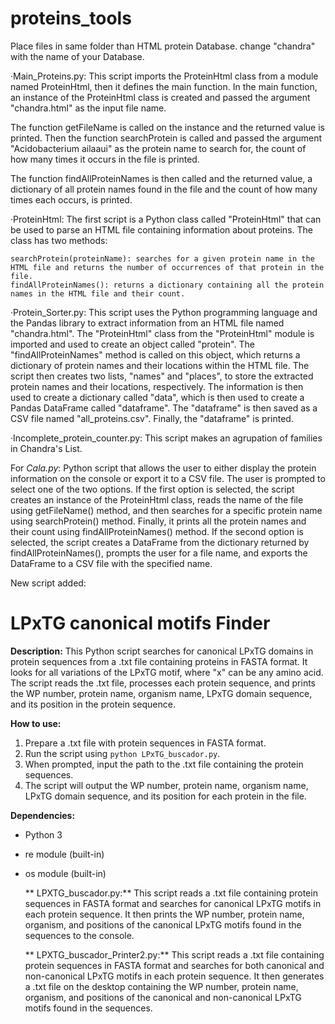 # proteins_tools

Place files in same folder than HTML protein Database.
change "chandra" with the name of your Database.

·Main_Proteins.py: This script imports the ProteinHtml class from a module named ProteinHtml, then it defines the main function. In the main function, an instance of the ProteinHtml class is created and passed the argument "chandra.html" as the input file name.

The function getFileName is called on the instance and the returned value is printed. Then the function searchProtein is called and passed the argument "Acidobacterium ailaaui" as the protein name to search for, the count of how many times it occurs in the file is printed.

The function findAllProteinNames is then called and the returned value, a dictionary of all protein names found in the file and the count of how many times each occurs, is printed.

·ProteinHtml: The first script is a Python class called "ProteinHtml" that can be used to parse an HTML file containing information about proteins. The class has two methods:

    searchProtein(proteinName): searches for a given protein name in the HTML file and returns the number of occurrences of that protein in the file.
    findAllProteinNames(): returns a dictionary containing all the protein names in the HTML file and their count.

·Protein_Sorter.py: This script uses the Python programming language and the Pandas library to extract information from an HTML file named "chandra.html". The "ProteinHtml" class from the "ProteinHtml" module is imported and used to create an object called "protein". The "findAllProteinNames" method is called on this object, which returns a dictionary of protein names and their locations within the HTML file. The script then creates two lists, "names" and "places", to store the extracted protein names and their locations, respectively. The information is then used to create a dictionary called "data", which is then used to create a Pandas DataFrame called "dataframe". The "dataframe" is then saved as a CSV file named "all_proteins.csv". Finally, the "dataframe" is printed.

·Incomplete_protein_counter.py: This script makes an agrupation of families in Chandra's List.

For *Cala.py*:
Python script that allows the user to either display the protein information on the console or export it to a CSV file. The user is prompted to select one of the two options. If the first option is selected, the script creates an instance of the ProteinHtml class, reads the name of the file using getFileName() method, and then searches for a specific protein name using searchProtein() method. Finally, it prints all the protein names and their count using findAllProteinNames() method. If the second option is selected, the script creates a DataFrame from the dictionary returned by findAllProteinNames(), prompts the user for a file name, and exports the DataFrame to a CSV file with the specified name.



New script added:

#  LPxTG canonical motifs Finder

**Description:** This Python script searches for canonical LPxTG domains in protein sequences from a .txt file containing proteins in FASTA format. It looks for all variations of the LPxTG motif, where "x" can be any amino acid. The script reads the .txt file, processes each protein sequence, and prints the WP number, protein name, organism name, LPxTG domain sequence, and its position in the protein sequence.

**How to use:**
1. Prepare a .txt file with protein sequences in FASTA format.
2. Run the script using `python LPxTG_buscador.py`.
3. When prompted, input the path to the .txt file containing the protein sequences.
4. The script will output the WP number, protein name, organism name, LPxTG domain sequence, and its position for each protein in the file.

**Dependencies:**
- Python 3
- re module (built-in)
- os module (built-in)

  **  LPXTG_buscador.py:**
    This script reads a .txt file containing protein sequences in FASTA format and searches for canonical LPxTG motifs in each protein sequence. It then prints the WP number, protein name, organism, and positions of the canonical LPxTG motifs found in the sequences to the console.

   ** LPXTG_buscador_Printer2.py:**
    This script reads a .txt file containing protein sequences in FASTA format and searches for both canonical and non-canonical LPxTG motifs in each protein sequence. It then generates a .txt file on the desktop containing the WP number, protein name, organism, and positions of the canonical and non-canonical LPxTG motifs found in the sequences.

